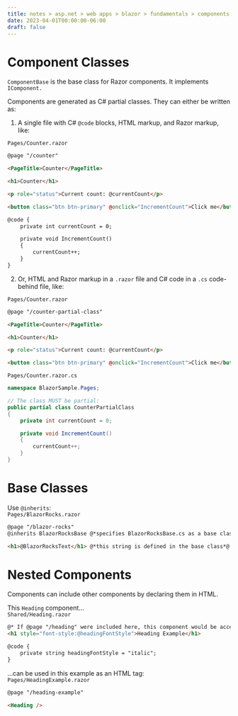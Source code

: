 ```yaml
---
title: notes > asp.net > web apps > blazor > fundamentals > components > classes and nesting
date: 2023-04-01T00:00:00-06:00
draft: false
---
```


# Component Classes
`ComponentBase` is the base class for Razor components.  It implements `IComponent.`

Components are generated as C# partial classes.  They can either be written as:  
1. A single file with C# `@code` blocks, HTML markup, and Razor markup, like:  

`Pages/Counter.razor`
```html
@page "/counter"

<PageTitle>Counter</PageTitle>

<h1>Counter</h1>

<p role="status">Current count: @currentCount</p>

<button class="btn btn-primary" @onclick="IncrementCount">Click me</button>

@code {
    private int currentCount = 0;

    private void IncrementCount()
    {
        currentCount++;
    }
}
```
2. Or, HTML and Razor markup in a `.razor` file and C# code in a `.cs` code-behind file, like:  

`Pages/Counter.razor`
```html
@page "/counter-partial-class"

<PageTitle>Counter</PageTitle>

<h1>Counter</h1>

<p role="status">Current count: @currentCount</p>

<button class="btn btn-primary" @onclick="IncrementCount">Click me</button>
```
`Pages/Counter.razor.cs`
```cs
namespace BlazorSample.Pages;

// The class MUST be partial:
public partial class CounterPartialClass
{
    private int currentCount = 0;

    private void IncrementCount()
    {
        currentCount++;
    }
}
```
# Base Classes
Use `@inherits`:  
`Pages/BlazorRocks.razor`
```html
@page "/blazor-rocks"
@inherits BlazorRocksBase @*specifies BlazorRocksBase.cs as a base class*@

<h1>@BlazorRocksText</h1> @*this string is defined in the base class*@
```

# Nested Components
Components can include other components by declaring them in HTML.

This `Heading` component…  
`Shared/Heading.razor`
```html
@* If @page "/heading" were included here, this component would be accessible at /heading and /heading-example. *@
<h1 style="font-style:@headingFontStyle">Heading Example</h1>

@code {
    private string headingFontStyle = "italic";
}
```
…can be used in this example as an HTML tag:  
`Pages/HeadingExample.razor`
```html
@page "/heading-example"

<Heading />
```
